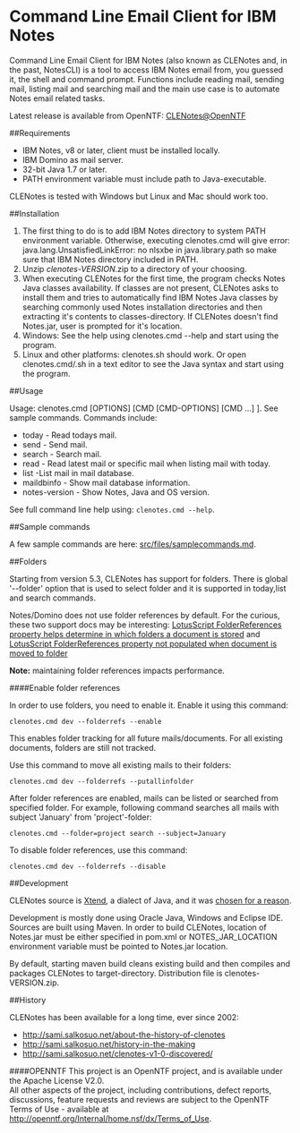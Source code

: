 # Command Line Email Client for IBM Notes

Command Line Email Client for IBM Notes (also known as CLENotes and, in the past, NotesCLI) is a tool to access IBM Notes email from, you guessed it, the shell and command prompt.
Functions include reading mail, sending mail, listing mail and searching mail and the main use case is to automate Notes email related tasks.

Latest release is available from OpenNTF: [CLENotes@OpenNTF](http://www.openntf.org/main.nsf/project.xsp?r=project/command%20line%20email%20client/)

##Requirements

- IBM Notes, v8 or later, client must be installed locally.
- IBM Domino as mail server.
- 32-bit Java 1.7 or later.
- PATH environment variable must include path to Java-executable.

CLENotes is tested with Windows but Linux and Mac should work too.

##Installation

1. The first thing to do is to add IBM Notes directory to system PATH environment variable. Otherwise, executing clenotes.cmd will give error: java.lang.UnsatisfiedLinkError: no nlsxbe in java.library.path so make sure that IBM Notes directory included in PATH.
2. Unzip *clenotes-VERSION*.zip to a directory of your choosing.
3. When executing CLENotes for the first time, the program checks Notes Java classes availability. If classes are not present, CLENotes asks to install them and tries to automatically find IBM Notes Java classes by searching commonly used Notes installation directories and then extracting it's contents to classes-directory. If CLENotes doesn't find Notes.jar, user is prompted for it's location.
4. Windows: See the help using clenotes.cmd --help and start using the program.
5. Linux and other platforms: clenotes.sh should work. Or open clenotes.cmd/.sh in a text editor to see the Java syntax and start using the program.

##Usage

Usage: clenotes.cmd [OPTIONS] [CMD [CMD-OPTIONS] [CMD ...] ]. See sample commands.
Commands include:

- today - Read todays mail.
- send - Send mail.
- search - Search mail.
- read - Read latest mail or specific mail when listing mail with today.
- list -List mail in mail database.
- maildbinfo - Show mail database information.
- notes-version - Show Notes, Java and OS version.

See full command line help using: ```clenotes.cmd --help```.

##Sample commands

A few sample commands are here: [src/files/samplecommands.md](https://github.com/OpenNTF/CommandLineEmailClient/blob/master/src/files/samplecommands.md).

##Folders

Starting from version 5.3, CLENotes has support for folders. There is global '--folder' option that is used to select folder and it is supported in today,list and search commands.

Notes/Domino does not use folder references by default.
For the curious, these two support docs may be interesting: [LotusScript FolderReferences property helps determine in which folders a document is stored](http://www-01.ibm.com/support/docview.wss?rs=463&uid=swg21092899) and [LotusScript FolderReferences property not populated when document is moved to folder](http://www-01.ibm.com/support/docview.wss?uid=swg21209890)

**Note:** maintaining folder references impacts performance.

####Enable folder references
 
In order to use folders, you need to enable it. Enable it using this command:

```clenotes.cmd dev --folderrefs --enable``` 

This enables folder tracking for all future mails/documents.
For all existing documents, folders are still not tracked.

Use this command to move all existing mails to their folders:

```clenotes.cmd dev --folderrefs --putallinfolder``` 

After folder references are enabled, mails can be listed or searched from specified folder.
For example, following command searches all mails with subject 'January' from 'project'-folder:

```clenotes.cmd --folder=project search --subject=January``` 

To disable folder references, use this command:

```clenotes.cmd dev --folderrefs --disable``` 

##Development

CLENotes source is [Xtend](https://eclipse.org/xtend/), a dialect of Java, and it was [chosen for a reason](http://sami.salkosuo.net/reasons-for-xtend/).

Development is mostly done using Oracle Java, Windows and Eclipse IDE. Sources are built using Maven.
In order to build CLENotes, location of Notes.jar must be either specified in pom.xml
or NOTES_JAR_LOCATION environment variable must be pointed to Notes.jar location.

By default, starting maven build cleans existing build and then compiles and packages
CLENotes to target-directory. Distribution file is clenotes-VERSION.zip.

##History

CLENotes has been available for a long time, ever since 2002: 

- http://sami.salkosuo.net/about-the-history-of-clenotes
- http://sami.salkosuo.net/history-in-the-making
- http://sami.salkosuo.net/clenotes-v1-0-discovered/

####OPENNTF
    This project is an OpenNTF project, and is available under the Apache License V2.0.  
    All other aspects of the project, including contributions, defect reports, discussions, 
    feature requests and reviews are subject to the OpenNTF Terms of Use - available at 
    http://openntf.org/Internal/home.nsf/dx/Terms_of_Use.
